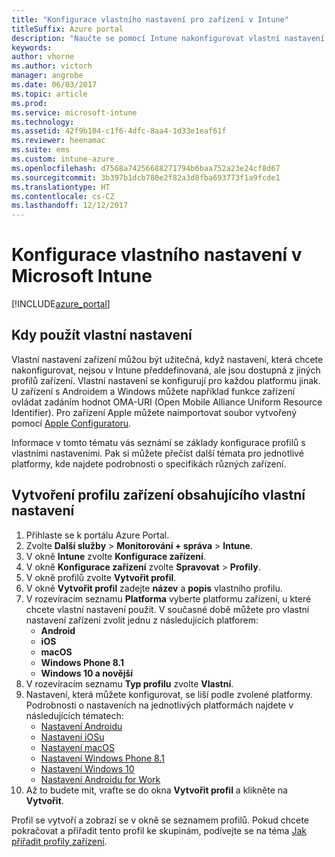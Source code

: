 ```yaml
---
title: "Konfigurace vlastního nastavení pro zařízení v Intune"
titleSuffix: Azure portal
description: "Naučte se pomocí Intune nakonfigurovat vlastní nastavení pro zařízení, která spravujete."
keywords: 
author: vhorne
ms.author: victorh
manager: angrobe
ms.date: 06/03/2017
ms.topic: article
ms.prod: 
ms.service: microsoft-intune
ms.technology: 
ms.assetid: 42f9b104-c1f6-4dfc-8aa4-1d33e1eaf61f
ms.reviewer: heenamac
ms.suite: ems
ms.custom: intune-azure
ms.openlocfilehash: d7568a74256688271794b6baa752a23e24cf8d67
ms.sourcegitcommit: 3b397b1dcb780e2f82a3d8fba693773f1a9fcde1
ms.translationtype: HT
ms.contentlocale: cs-CZ
ms.lasthandoff: 12/12/2017
---
```

# <a name="how-to-configure-custom-device-settings-in-microsoft-intune"></a>Konfigurace vlastního nastavení v Microsoft Intune

[!INCLUDE[azure_portal](./includes/azure_portal.md)]

## <a name="when-to-use-custom-settings"></a>Kdy použít vlastní nastavení

Vlastní nastavení zařízení můžou být užitečná, když nastavení, která chcete nakonfigurovat, nejsou v Intune předdefinovaná, ale jsou dostupná z jiných profilů zařízení.
Vlastní nastavení se konfigurují pro každou platformu jinak. U zařízení s Androidem a Windows můžete například funkce zařízení ovládat zadáním hodnot OMA-URI (Open Mobile Alliance Uniform Resource Identifier). Pro zařízení Apple můžete naimportovat soubor vytvořený pomocí [Apple Configuratoru](https://itunes.apple.com/us/app/apple-configurator-2/id1037126344?mt=12).

Informace v tomto tématu vás seznámí se základy konfigurace profilů s vlastními nastaveními. Pak si můžete přečíst další témata pro jednotlivé platformy, kde najdete podrobnosti o specifikách různých zařízení.

## <a name="create-a-device-profile-containing-custom-settings"></a>Vytvoření profilu zařízení obsahujícího vlastní nastavení

1. Přihlaste se k portálu Azure Portal.
2. Zvolte **Další služby** > **Monitorování + správa** > **Intune**.
3. V okně **Intune** zvolte **Konfigurace zařízení**.
2. V okně **Konfigurace zařízení** zvolte **Spravovat** > **Profily**.
3. V okně profilů zvolte **Vytvořit profil**.
4. V okně **Vytvořit profil** zadejte **název** a **popis** vlastního profilu.
5. V rozevíracím seznamu **Platforma** vyberte platformu zařízení, u které chcete vlastní nastavení použít. V současné době můžete pro vlastní nastavení zařízení zvolit jednu z následujících platforem:
    - **Android**
    - **iOS**
    - **macOS**
    - **Windows Phone 8.1**
    - **Windows 10 a novější**
6. V rozevíracím seznamu **Typ profilu** zvolte **Vlastní**.
7. Nastavení, která můžete konfigurovat, se liší podle zvolené platformy. Podrobnosti o nastaveních na jednotlivých platformách najdete v následujících tématech:
    - [Nastavení Androidu](custom-settings-android.md)
    - [Nastavení iOSu](custom-settings-ios.md)
    - [Nastavení macOS](custom-settings-macos.md)
    - [Nastavení Windows Phone 8.1](custom-settings-windows-phone-8-1.md)
    - [Nastavení Windows 10](custom-settings-windows-10.md)
    - [Nastavení Androidu for Work](custom-settings-android-for-work.md)
8. Až to budete mít, vraťte se do okna **Vytvořit profil** a klikněte na **Vytvořit**.

Profil se vytvoří a zobrazí se v okně se seznamem profilů.
Pokud chcete pokračovat a přiřadit tento profil ke skupinám, podívejte se na téma [Jak přiřadit profily zařízení](device-profile-assign.md).
